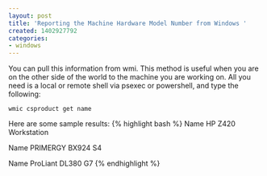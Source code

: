 ```yaml
---
layout: post
title: 'Reporting the Machine Hardware Model Number from Windows '
created: 1402927792
categories:
- windows
---
```

You can pull this information from wmi. This method is useful when you are on the other side of the world to the machine you are working on. All you need is a local or remote shell via psexec or powershell, and type the following:

`wmic csproduct get name`

Here are some sample results:
{% highlight bash %}
Name
HP Z420 Workstation

Name
PRIMERGY BX924 S4

Name
ProLiant DL380 G7
{% endhighlight %}
